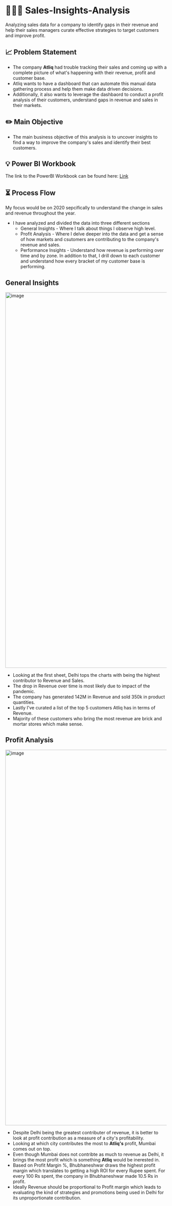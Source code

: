 # 👨🏽‍💼 Sales-Insights-Analysis
Analyzing sales data for a company to identify gaps in their revenue and help their sales managers curate effective strategies to target customers and improve profit.

## 📈 Problem Statement
- The company **Atliq** had trouble tracking their sales and coming up with a complete picture of what's happening with their revenue, profit and customer base.
- Atliq wants to have a dashboard that can automate this manual data gathering process and help them make data driven decisions.
- Additionally, it also wants to leverage the dashbaord to conduct a profit analysis of their customers, understand gaps in revenue and sales in their markets.

## ✏️ Main Objective
- The main business objective of this analysis is to uncover insights to find a way to improve the company's sales and identify their best customers.

## 💡 Power BI Workbook
The link to the PowerBI Workbook can be found here: [Link](https://app.powerbi.com/groups/me/reports/83708bc9-a603-4450-a365-32164c9e4a17/ReportSection)

## ⏳ Process Flow
My focus would be on 2020 sepcifically to understand the change in sales and revenue throughout the year.
- I have analyzed and divided the data into three different sections 
   - General Insights - Where I talk about things I observe high level.
   - Profit Analysis - Where I delve deeper into the data and get a sense of how markets and csutomers are contributing to the company's revenue and sales.
   - Performance Insights - Understand how revenue is performing over time and by zone. In addition to that, I drill down to each customer and understand how every bracket of my customer base is performing.

## General Insights
<img width="1174" alt="image" src="https://user-images.githubusercontent.com/20294176/153796484-57004fe3-9e8c-4462-b89c-1b5733e2fce5.png">

- Looking at the first sheet, Delhi tops the charts with being the highest contributor to Revenue and Sales.
- The drop in Revenue over time is most likely due to impact of the pandemic.
- The company has generated 142M in Revenue and sold 350k in product quantities.
- Lastly I've curated a list of the top 5 customers Atliq has in terms of Revenue.
- Majority of these customers who bring the most revenue are brick and mortar stores which make sense.

## Profit Analysis
<img width="1174" alt="image" src="https://user-images.githubusercontent.com/20294176/153797365-526e02e1-1106-4d63-97fc-fac332af1046.png">

- Despite Delhi being the greatest contributer of revenue, it is better to look at profit contribution as a measure of a city's profitability.
- Looking at which city contributes the most to **Atliq's** profit, Mumbai comes out on top.
- Even though Mumbai does not contribte as much to revenue as Delhi, it brings the most profit which is something **Atliq** would be inerested in.
- Based on Profit Margin %, Bhubhaneshwar draws the highest profit margin which translates to getting a high ROI for every Rupee spent. For every 100 Rs spent, the company in Bhubhaneshwar made 10.5 Rs in profit.
- Ideally Revenue should be proportional to Profit margin which leads to evaluating the kind of strategies and promotions being used in Delhi for its unproportionate contribution.



